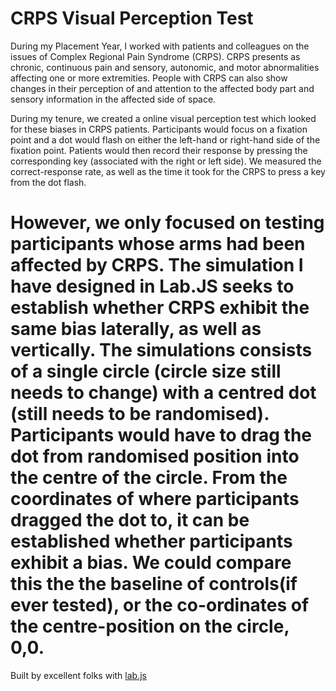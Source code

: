 CRPS Visual Perception Test
============
During my Placement Year, I worked with patients and colleagues on the issues of Complex Regional Pain Syndrome (CRPS). CRPS presents as chronic, continuous pain and sensory, autonomic, and motor abnormalities affecting one or more extremities. People with CRPS can also show changes in their perception of and attention to the affected body part and sensory information in the affected side of space. 

During my tenure, we created a online visual perception test which looked for these biases in CRPS patients. Participants would focus on a fixation point and a dot would flash on either the left-hand or right-hand side of the fixation point. Patients would then record their response by pressing the corresponding key (associated with the right or left side). We measured the correct-response rate, as well as the time it took for the CRPS to press a key from the dot flash.

However, we only focused on testing participants whose arms had been affected by CRPS. The simulation I have designed in Lab.JS seeks to establish whether CRPS exhibit the same bias laterally, as well as vertically. The simulations consists of a single circle (circle size still needs to change) with a centred dot (still needs to be randomised). Participants would have to drag the dot from randomised position into the centre of the circle. From the coordinates of where participants dragged the dot to, it can be established whether participants exhibit a bias. We could compare this the the baseline of controls(if ever tested), or the co-ordinates of the centre-position on the circle, 0,0.
============
Built by excellent folks with [lab.js](https://lab.js.org)